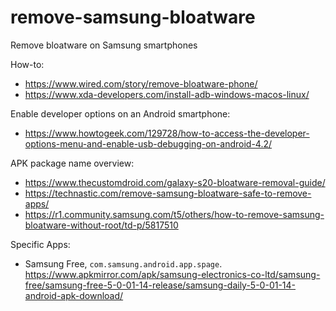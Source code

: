 # remove-samsung-bloatware
Remove bloatware on Samsung smartphones

How-to:
- https://www.wired.com/story/remove-bloatware-phone/
- https://www.xda-developers.com/install-adb-windows-macos-linux/

Enable developer options on an Android smartphone:
- https://www.howtogeek.com/129728/how-to-access-the-developer-options-menu-and-enable-usb-debugging-on-android-4.2/

APK package name overview:
- https://www.thecustomdroid.com/galaxy-s20-bloatware-removal-guide/
- https://technastic.com/remove-samsung-bloatware-safe-to-remove-apps/
- https://r1.community.samsung.com/t5/others/how-to-remove-samsung-bloatware-without-root/td-p/5817510

Specific Apps:
- Samsung Free, `com.samsung.android.app.spage`. https://www.apkmirror.com/apk/samsung-electronics-co-ltd/samsung-free/samsung-free-5-0-01-14-release/samsung-daily-5-0-01-14-android-apk-download/
